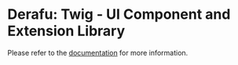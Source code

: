 # Derafu: Twig - UI Component and Extension Library

Please refer to the [documentation](https://www.derafu.dev/docs/ui/twig) for more information.
